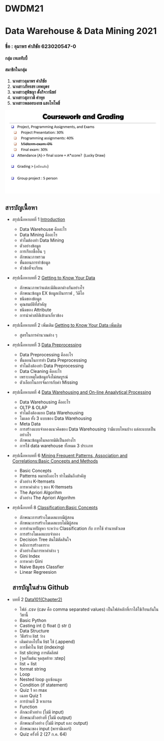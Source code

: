 # DWDM21
# **Data Warehouse &amp; Data Mining 2021**

### ชื่อ : **อุมาพร คำภิชัย 623020547-0**

#### **กลุ่ม เทเลทับบี้**
#### **สมาชิกในกลุ่ม**
1. **นางสาวอุมาพร       คำภิชัย**
2. **นางสาวภัทรสร       เทพบุตร**
3. **นางสาวสุพิชญา      ตั้งกิจวานิชย์**
4. **นางสาวสุภาวดี       คำทุย**
5. **นางสาวพลอยบงกช   แสงโทโพธิ์**

![grading](DWDM21.jpg)

## **สารบัญเนื้อหา**

* สรุปเนื้อหาบทที่ 1 [Introduction](https://github.com/Umaporn19/DWDM21/blob/main/%E0%B8%AA%E0%B8%A3%E0%B8%B8%E0%B8%9B%20Chapter%201.pdf)
  * Data Warehouse คืออะไร
  * Data Mining คืออะไร 
  * ทำไมต้องทำ Data Mining
  * ตัวอย่างข้อมูล
  * การเรียกชื่ออื่น ๆ 
  * ลักษณะภาพรวม
  * ขั้นตอนการทำข้อมูล
  * หัวข้อที่จะเรียน
  
* สรุปเนื้อหาบทที่ 2 [Getting to Know Your Data](https://github.com/Umaporn19/DWDM21/blob/main/%E0%B8%AA%E0%B8%A3%E0%B8%B8%E0%B8%9B%20Chapter%202.pdf)
  * ลักษณะภาพว่าแต่ละมิติแตกต่างกันอย่างไร
  * ลักษณะข้อมูล EX ข้อมูลเป้นกราฟ , วิดีโอ
  * ชนิดของข้อมูล
  * คุณสมบัติที่สำคัญ
  * ชนิดของ Attribute
  * การนำค่าสถิติเข้ามาเกี่ยวข้อง    
*  สรุปเนื้อหาบทที่ 2 เพิ่มเติม [Getting to Know Your Data เพิ่มเติม](https://github.com/Umaporn19/DWDM21/blob/main/%E0%B8%AA%E0%B8%A3%E0%B8%B8%E0%B8%9B%20Chapter%202%20(%E0%B8%95%E0%B9%88%E0%B8%AD).pdf)
    * สูตรในการคำนวณต่าง ๆ
*  สรุปเนื้อหาบทที่ 3 [Data Preprocessing](https://github.com/Umaporn19/DWDM21/blob/main/%E0%B8%AA%E0%B8%A3%E0%B8%B8%E0%B8%9B%20Chapter%203.pdf)
   * Data Preprocessing คืออะไร
   * ขั้นตอนในการทำ Data Preprocessing
   * ทำไมถึงต้องทำ Data Preprocessing
   * Data Cleaning คืออะไร
   * เพราะเหตุใดข้อมูลจึงไม่สมบูรณ์
   * ตัวเลือกในการจัดการกับค่า Missing
* สรุปเนื้อหาบทที่ 4 [Data Warehousing and On-line Anaalytical Processing](https://github.com/Umaporn19/DWDM21/blob/main/%E0%B8%AA%E0%B8%A3%E0%B8%B8%E0%B8%9B%20Chapter%204%20%E0%B9%80%E0%B8%9E%E0%B8%B4%E0%B9%88%E0%B8%A1%E0%B9%80%E0%B8%95%E0%B8%B4%E0%B8%A1.pdf)
   * Data Warehousing คืออะไร
   * OLTP & OLAP
   * ทำไมถึงต้องแยก Data Warehousing
   * โมเดล ทั้ง 3 แบบของ Data Warehousing
   * Meta Data
   * การสร้างแบบจำลองแนวคิดของ Data Warehousing ว่ามีแบบไหนบ้าง แต่ละแบบเป็นอย่างไร
   * ลักษณะข้อมูลในหลายมิติเป็นอย่างไร
   * การใช้ data warehouse ทั้งหมด 3 ประเภท 
* สรุปเนื้อหาบทที่ 6 [Mining Frequent Patterns, Association and Correlations:Basic Concepts and Methods](https://github.com/Umaporn19/DWDM21/blob/main/%E0%B8%AA%E0%B8%A3%E0%B8%B8%E0%B8%9B%20Chapter%206%20%E0%B9%80%E0%B8%9E%E0%B8%B4%E0%B9%88%E0%B8%A1%E0%B9%80%E0%B8%95%E0%B8%B4%E0%B8%A1.pdf)
   * Basic Concepts
   * Patterns หมายถึงอะไร ทำไมมันถึงสำคัญ
   * ตัวอย่าง K-Itemsets
   * การหาค่าต่าง ๆ ของ K-Itemsets
   * The Apriori Algorihm
   * ตัวอย่าง The Apriori Algorihm
* สรุปเนื้อบทที่ 8 [Classification:Basic Concepts](https://github.com/Umaporn19/DWDM21/blob/main/%E0%B8%AA%E0%B8%A3%E0%B8%B8%E0%B8%9B%20Chapter%208%20%E0%B9%80%E0%B8%9E%E0%B8%B4%E0%B9%88%E0%B8%A1%E0%B9%80%E0%B8%95%E0%B8%B4%E0%B8%A1.pdf) 
   * ลักษณะการสร้างโมเดลแบบมีผู้สอน 
   * ลักษณะการสร้างโมเดลแบบไม่มีผู้สอน
   * การทำนายปัญหา ระหว่าง Classification กับ การใช้ ทำนายตัวเลข
   * การสร้างโมเดลแบบจำลอง
   * Decision Tree ต้นไม้ตัดสินใจ
   * หลักการสร้างตาราง
   * ตัวอย่างในการหาค่าต่าง ๆ 
   * Gini Index
   * การหาค่า Gini
   * Naive Bayes Classfier 
   * Linear Regreesion 
  
  
  ## สารบัญในส่วน Github
  
* บทที่ 2 [Data101(Chapter2)](https://github.com/Umaporn19/DWDM21/blob/main/Data101(Chapter2).ipynb)
  * ไฟล์ .csv (cav คือ comma separated values) เป็นไฟล์หลักที่เราได้ใช้เรียนกันในวิชานี้
  * Basic Python
  * Casting int () float () str ()
  * Data Structure 
  * วิธีสร้าง list ว่าง
  * เติมค่าลงไปใน list ใช้ (.append)
  * การชี้ค่าใน list (indexing)
  * list slicing การตัดลิสต์
  * [จุดเริ่มต้น:จุดสุดท้าย :step]
  * list + list
  * format string
  * Loop
  * Nested loop ลูบซ้อนลูบ
  * Condition (if statement)
  * Quiz 1 หา max
  * เฉลย Quiz 1
  * การบ้านที่ 3 หาเกรด
  * Function
  * ลักณะตัวอย่าง (ไม่มี input)
  * ลักษณะตัวอย่างที่ (ไม่มี output)
  * ลักษณะตัวอย่าง (ไม่มี input และ output)
  * ลักษณะของ input (พารามิเตอร์)
  * Quiz ครั้งที่ 2 (27 ก.ค. 64)
  
        
    


